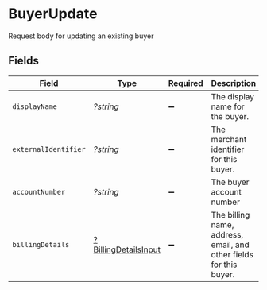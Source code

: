 # BuyerUpdate

Request body for updating an existing buyer


## Fields

| Field                                                              | Type                                                               | Required                                                           | Description                                                        | Example                                                            |
| ------------------------------------------------------------------ | ------------------------------------------------------------------ | ------------------------------------------------------------------ | ------------------------------------------------------------------ | ------------------------------------------------------------------ |
| `displayName`                                                      | *?string*                                                          | :heavy_minus_sign:                                                 | The display name for the buyer.                                    | John Doe                                                           |
| `externalIdentifier`                                               | *?string*                                                          | :heavy_minus_sign:                                                 | The merchant identifier for this buyer.                            | buyer-12345                                                        |
| `accountNumber`                                                    | *?string*                                                          | :heavy_minus_sign:                                                 | The buyer account number                                           |                                                                    |
| `billingDetails`                                                   | [?BillingDetailsInput](./BillingDetailsInput.md)                   | :heavy_minus_sign:                                                 | The billing name, address, email, and other fields for this buyer. |                                                                    |